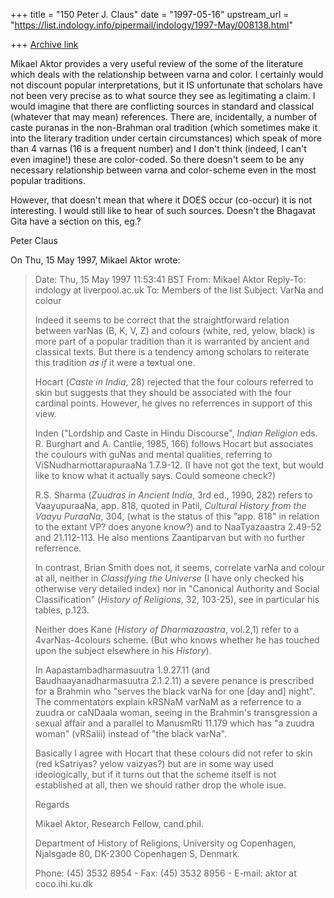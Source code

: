 +++
title = "150 Peter J. Claus"
date = "1997-05-16"
upstream_url = "https://list.indology.info/pipermail/indology/1997-May/008138.html"

+++
[Archive link](https://list.indology.info/pipermail/indology/1997-May/008138.html)


Mikael Aktor provides a very useful review of the some of the literature
which deals with the relationship between varna and color. I certainly
would not discount popular interpretations, but it IS unfortunate that
scholars have not been very precise as to what source they see as
legitimating a claim. I would imagine that there are conflicting sources
in standard and classical (whatever that may mean) references. There are,
incidentally, a number of caste puranas in the non-Brahman oral tradition
(which sometimes make it into the literary tradition under certain
circumstances) which speak of more than 4 varnas (16 is a frequent number) 
and I don't think (indeed, I can't even imagine!) these are color-coded. 
So there doesn't seem to be any necessary relationship between varna and
color-scheme even in the most popular traditions. 

However, that doesn't mean that where it DOES occur (co-occur) it is not
interesting. I would still like to hear of such sources.  Doesn't the
Bhagavat Gita have a section on this, eg.?

Peter Claus


On Thu, 15 May 1997, Mikael Aktor wrote:

> Date: Thu, 15 May 1997 11:53:41 BST
> From: Mikael Aktor <aktor at coco.ihi.ku.dk>
> Reply-To: indology at liverpool.ac.uk
> To: Members of the list <indology at liverpool.ac.uk>
> Subject: VarNa and colour
> 
> Indeed it seems to be correct that the straightforward relation between
> varNas (B, K, V, Z) and colours (white, red, yelow, black) is more part of a
> popular tradition than it is warranted by ancient and classical texts. But
> there is a tendency among scholars to reiterate this tradition _as if_ it
> were a textual one.
> 
> Hocart (_Caste in India_, 28) rejected that the four colours referred to
> skin but suggests that they should be associated with the four cardinal
> points. However, he gives no referrences in support of this view.
> 
> Inden ("Lordship and Caste in Hindu Discourse", _Indian Religion_ eds. R.
> Burghart and A. Cantlie, 1985, 166) follows Hocart but associates the
> coulours with guNas and mental qualities, referring to
> ViSNudharmottarapuraaNa 1.7.9-12. (I have not got the text, but would like
> to know what it actually says. Could someone check?)
> 
> R.S. Sharma (_Zuudras in Ancient India_, 3rd ed., 1990, 282) refers to
> VaayupuraaNa, app. 818, quoted in Patil, _Cultural History from the Vaayu
> PuraaNa_, 304, (what is the status of this "app. 818" in relation to the
> extant VP? does anyone know?) and to NaaTyazaastra 2.49-52 and 21.112-113.
> He also mentions Zaantiparvan but with no further referrence.
> 
> In contrast, Brian Smith does not, it seems, correlate varNa and colour at
> all, neither in _Classifying the Universe_ (I have only checked his
> otherwise very detailed index) nor in "Canonical Authority and Social
> Classification" (_History of Religions_, 32, 103-25), see in particular his
> tables, p.123.
> 
> Neither does Kane (_History of Dharmazaastra_, vol.2,1) refer to a
> 4varNas-4colours scheme. (But who knows whether he has touched upon the
> subject elsewhere in his _History_).
> 
> In Aapastambadharmasuutra 1.9.27.11 (and Baudhaayanadharmasuutra 2.1.2.11) a
> severe penance is prescribed for a Brahmin who "serves the black varNa for
> one [day and] night". The commentators explain kRSNaM varNaM as a referrence
> to a zuudra or caNDaala woman, seeing in the Brahmin's transgression a
> sexual affair and a parallel to ManusmRti 11.179 which has "a zuudra woman"
> (vRSalii) instead of "the black varNa".
> 
> Basically I agree with Hocart that these colours did not refer to skin (red
> kSatriyas? yelow vaizyas?) but are in some way used ideologically, but if it
> turns out that the scheme itself is not established at all, then we should
> rather drop the whole isue.
> 
> Regards
> 
> Mikael Aktor, Research Fellow, cand.phil.
> 
> Department of History of Religions, University og Copenhagen,
> Njalsgade 80, DK-2300 Copenhagen S, Denmark.
> 
> Phone: (45) 3532 8954 - Fax: (45) 3532 8956 - E-mail: aktor at coco.ihi.ku.dk
> 
> 
> 





